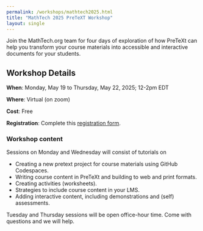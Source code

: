 ```yaml
---
permalink: /workshops/mathtech2025.html
title: "MathTech 2025 PreTeXT Workshop"
layout: single
---
```


Join the MathTech.org team for four days of exploration of how PreTeXt can help you transform your course materials into accessible and interactive documents for your students.  

## Workshop Details

**When**: Monday, May 19 to Thursday, May 22, 2025; 12-2pm EDT

**Where**: Virtual (on zoom)

**Cost**: Free

**Registration**: Complete this [registration form](https://forms.gle/5m3KLgTYSVxZKAxy9).

### Workshop content

Sessions on Monday and Wednesday will consist of tutorials on

- Creating a new pretext project for course materials using GitHub Codespaces.
- Writing course content in PreTeXt and building to web and print formats.
- Creating activities (worksheets).
- Strategies to include course content in your LMS.
- Adding interactive content, including demonstrations and (self) assessments.

Tuesday and Thursday sessions will be open office-hour time.  Come with questions and we will help.